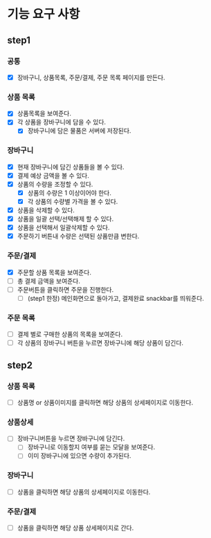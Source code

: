 # 기능 요구 사항

## step1

### 공통

- [x] 장바구니, 상품목록, 주문/결제, 주문 목록 페이지를 만든다.

### 상품 목록

- [x] 상품목록을 보여준다.
- [x] 각 상품을 장바구니에 담을 수 있다.
  - [x] 장바구니에 담은 물품은 서버에 저장된다.

### 장바구니

- [x] 현재 장바구니에 담긴 상품들을 볼 수 있다.
- [x] 결제 예상 금액을 볼 수 있다.
- [x] 상품의 수량을 조정할 수 있다.
  - [x] 상품의 수량은 1 이상이어야 한다.
  - [x] 각 상품의 수량별 가격을 볼 수 있다.
- [x] 상품을 삭제할 수 있다.
- [x] 상품을 일괄 선택/선택해제 할 수 있다.
- [x] 상품을 선택해서 일괄삭제할 수 있다.
- [x] 주문하기 버튼내 수량은 선택된 상품만큼 변한다.

### 주문/결제

- [x] 주문할 상품 목록을 보여준다.
- [ ] 총 결제 금액을 보여준다.
- [ ] 주문버튼을 클릭하면 주문을 진행한다.
  - [ ] (step1 한정) 메인화면으로 돌아가고, 결제완료 snackbar를 띄워준다.

### 주문 목록

- [ ] 결제 별로 구매한 상품의 목록을 보여준다.
- [ ] 각 상품의 장바구니 버튼을 누르면 장바구니에 해당 상품이 담긴다.

## step2

### 상품 목록

- [ ] 상품명 or 상품이미지를 클릭하면 해당 상품의 상세페이지로 이동한다.

### 상품상세

- [ ] 장바구니버튼을 누르면 장바구니에 담긴다.
  - [ ] 장바구니로 이동할지 여부를 묻는 모달을 보여준다.
  - [ ] 이미 장바구니에 있으면 수량이 추가된다.

### 장바구니

- [ ] 상품을 클릭하면 해당 상품의 상세페이지로 이동한다.

### 주문/결제

- [ ] 상품을 클릭하면 해당 상품 상세페이지로 간다.
